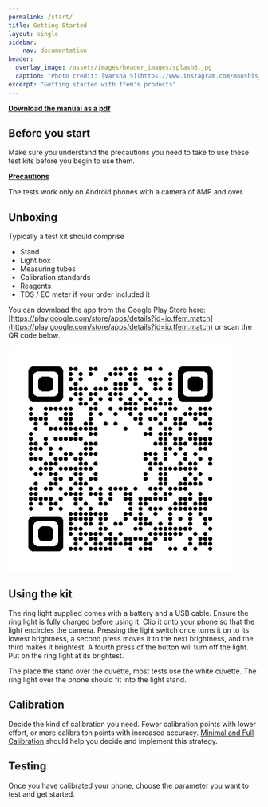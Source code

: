 ```yaml
---
permalink: /start/
title: Getting Started
layout: single
sidebar: 
    nav: documentation
header:
  overlay_image: /assets/images/header_images/splash6.jpg
  caption: "Photo credit: [Varsha S](https://www.instagram.com/moushis_magic/)"
excerpt: "Getting started with ffem's products"
---
```


[**Download the manual as a pdf**](/assets/docs/ffem_match.pdf)

## Before you start
Make sure you understand the precautions you need to take to use these test kits before you begin to use them.

[**Precautions**](/manuals/precautions/)

The tests work only on Android phones with a camera of 8MP and over.

## Unboxing
Typically a test kit should comprise

* Stand
* Light box
* Measuring tubes
* Calibration standards
* Reagents
* TDS / EC meter if your order included it

You can download the app from the Google Play Store here: [https://play.google.com/store/apps/details?id=io.ffem.match](https://play.google.com/store/apps/details?id=io.ffem.match) or scan the QR code below.

<img src ="/assets/images/product_images/qrcode.png" alt="Scan to download ffem match">

## Using the kit
The ring light supplied comes with a battery and a USB cable. Ensure the ring light is fully charged before using it. Clip it onto your phone so that the light encircles the camera. Pressing the light switch once turns it on to its lowest brightness, a second press moves it to the next brightness, and the third makes it brightest. A fourth press of the button will turn off the light. Put on the ring light at its brightest.

The place the stand over the cuvette, most tests use the white cuvette. The ring light over the phone should fit into the light stand.

## Calibration
Decide the kind of calibration you need. Fewer calibration points with lower effort, or more calibraiton points with increased accuracy. [Minimal and Full Calibration](/manuals/calibration/) should help you decide and implement this strategy.

## Testing
Once you have calibrated your phone, choose the parameter you want to test and get started.